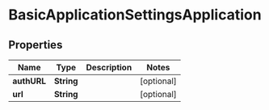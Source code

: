 

# BasicApplicationSettingsApplication


## Properties

| Name | Type | Description | Notes |
|------------ | ------------- | ------------- | -------------|
|**authURL** | **String** |  |  [optional] |
|**url** | **String** |  |  [optional] |



